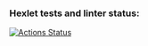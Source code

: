 ### Hexlet tests and linter status:
[![Actions Status](https://github.com/andryshaxxx/backend-project-lvl1/workflows/hexlet-check/badge.svg)](https://github.com/andryshaxxx/backend-project-lvl1/actions)